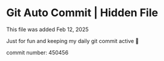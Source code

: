 # Git Auto Commit | Hidden File

This file was added Feb 12, 2025

Just for fun and keeping my daily git commit active 🤪

commit number: 450456

